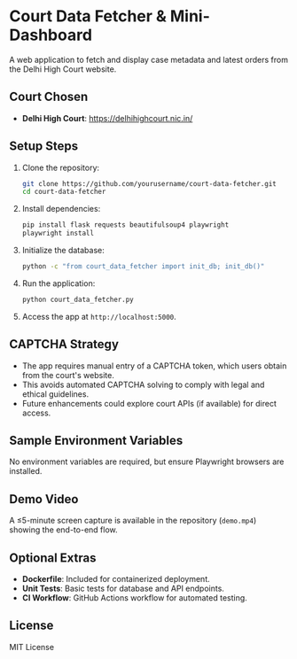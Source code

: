 # Court Data Fetcher & Mini-Dashboard

A web application to fetch and display case metadata and latest orders from the Delhi High Court website.

## Court Chosen
- **Delhi High Court**: https://delhihighcourt.nic.in/

## Setup Steps
1. Clone the repository:
   ```bash
   git clone https://github.com/yourusername/court-data-fetcher.git
   cd court-data-fetcher
   ```
2. Install dependencies:
   ```bash
   pip install flask requests beautifulsoup4 playwright
   playwright install
   ```
3. Initialize the database:
   ```bash
   python -c "from court_data_fetcher import init_db; init_db()"
   ```
4. Run the application:
   ```bash
   python court_data_fetcher.py
   ```
5. Access the app at `http://localhost:5000`.

## CAPTCHA Strategy
- The app requires manual entry of a CAPTCHA token, which users obtain from the court's website.
- This avoids automated CAPTCHA solving to comply with legal and ethical guidelines.
- Future enhancements could explore court APIs (if available) for direct access.

## Sample Environment Variables
No environment variables are required, but ensure Playwright browsers are installed.

## Demo Video
A ≤5-minute screen capture is available in the repository (`demo.mp4`) showing the end-to-end flow.

## Optional Extras
- **Dockerfile**: Included for containerized deployment.
- **Unit Tests**: Basic tests for database and API endpoints.
- **CI Workflow**: GitHub Actions workflow for automated testing.

## License
MIT License